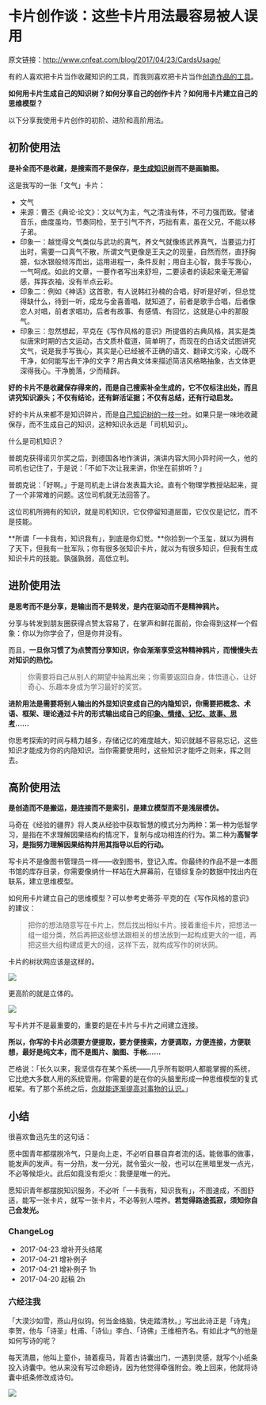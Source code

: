 # 卡片创作谈：这些卡片用法最容易被人误用


原文链接：http://www.cnfeat.com/blog/2017/04/23/CardsUsage/


有的人喜欢把卡片当作收藏知识的工具，而我则喜欢把卡片当作[创造作品的工具](http://mp.weixin.qq.com/s?__biz=MzA4MTQ0NDQxNg==&mid=2650639168&idx=1&sn=a612b22c336488479b91505978feab40&chksm=879dc06fb0ea497984d5760371bd8e5c0e6b050a8237c7859f48bdc72141650eab719eb6e7f5#rd)。

**如何用卡片生成自己的知识树？如何分享自己的创作卡片？如何用卡片建立自己的思维模型？**

以下分享我使用卡片创作的初阶、进阶和高阶用法。

## 初阶使用法

**是补全而不是收藏，是搜索而不是保存，是[生成知识树](https://mp.weixin.qq.com/s?__biz=MzA4MTQ0NDQxNg==&mid=2650639234&idx=1&sn=07a0f57145662d6f508594d26991edb2&chksm=879dc0adb0ea49bb39dd0973815014f5d309834549979aa3514c82cdbcf9b3b4f43636604d24#rd)而不是画脑图。**

这是我写的一张「文气」卡片：

* 文气
* 来源：曹丕《典论·论文》：文以气为主，气之清浊有体，不可力强而致。譬诸音乐，曲度虽均，节奏同检，至于引气不齐，巧拙有素，虽在父兄，不能以移子弟。
* 印象一：越觉得文气类似与武功的真气，养文气就像练武养真气，当要运力打出时，需要一口真气不散，所谓文气更像是王夫之的现量，自然而然，直抒胸臆，似水银般倾泻而出，运用进程一，条件反射；用自主心智，我手写我心，一气呵成。如此的文章，一要作者写出来舒坦，二要读者的读起来毫无滞留感，挥挥衣袖，没有半点云彩。
* 印象二：例如《神话》这首歌，有人说韩红孙楠的合唱，好听是好听，但总觉得缺什么，待到一听，成龙与金喜善唱，就知道了，前者是歌手合唱，后者像恋人对唱，前者求唱功，后者有故事、有感情、有回忆，这就是心中的那股气。
* 印象三：忽然想起，平克在《写作风格的意识》所提倡的古典风格，其实是类似唐宋时期的古文运动，古文质朴载道，简单明了，而现在的白话文试图讲究文气，说是我手写我心，其实是心已经被不正确的语文、翻译文污染，心既不干净，如何能写出干净的文字？用古典文体来描述简洁风格略抽象，古文体更深得我心。干净脆落，少而精辟。

**好的卡片不是收藏保存得来的，而是自己搜索补全生成的，它不仅标注出处，而且讲究知识源头；不仅有结论，还有鲜活证据；不仅有总结，还有行动启发。**

好的卡片从来都不是知识碎片，而是[自己知识树的一枝一叶](http://mp.weixin.qq.com/s?__biz=MzA4MTQ0NDQxNg==&mid=2650639213&idx=1&sn=aaacd51149adb15d9e567ee472f4cef3&chksm=879dc042b0ea4954c8db1d82a5bc6770acc00d476d24a14074eaf5d2268ddb9dba8197e286d1#rd)。如果只是一味地收藏保存，而不生成自己的知识，这种知识永远是「司机知识」。

什么是司机知识？

普朗克获得诺贝尔奖之后，到德国各地作演讲，演讲内容大同小异时间一久，他的司机也记住了，于是说：「不如下次让我来讲，你坐在前排听？」

普朗克说：「好啊。」于是司机走上讲台发表篇大论。直有个物理学教授站起来，提了一个非常难的问题。这位司机就无法回答了。

这位司机所拥有的知识，就是司机知识，它仅停留知道层面，它仅仅是记忆，而不是技能。

**所谓「一卡我有，知识我有」，到底是你幻觉。**你捡到一个玉玺，就以为拥有了天下，但我有一批军队；你有很多张知识卡片，就以为有很多知识，但我有生成知识卡片的技能。孰强孰弱，高低立判。


## 进阶使用法

**是思考而不是分享，是输出而不是转发，是内在驱动而不是精神鸦片。**

分享与转发到朋友圈获得点赞太容易了，在掌声和鲜花面前，你会得到这样一个假象：你以为你学会了，但是你并没有。

而且，**一旦你习惯了为点赞而分享知识，你会渐渐享受这种精神鸦片，而慢慢失去对知识的热忱。**

> 你需要将自己从别人的期望中抽离出来；你需要返回自身，体悟道心，让好奇心、乐趣本身成为学习最好的奖赏。

**进阶用法是需要将别人输出的外显知识变成自己的内隐知识，你需要把概念、术语、框架、理论通过卡片的形式输出成自己的[印象、情绪、记忆、故事、思考](http://www.yangzhiping.com/psy/nabokov.html)……**

你思考探索的时间与精力越多，存储记忆的难度越大，知识就越不容易忘记，这些知识才能成为你的内隐知识。当你需要使用时，这些知识才能呼之则来，挥之则去。


## 高阶使用法

**是创造而不是搬运，是连接而不是索引，是建立模型而不是浅层模仿。**

马奇在《经验的疆界》将人类从经验中获取智慧的模式分为两种：第一种为低智学习，是指在不求理解因果结构的情况下，复制与成功相连的行为。第二种为**高智学习，是指努力理解因果结构并用其指导以后的行动。**

写卡片不是像图书管理员一样——收到图书，登记入库。你最终的作品不是一本图书馆的库存目录，你需要像纳什一样站在大屏幕前，在错综复杂的数据中找出内在联系，建立思维模型。

如何用卡片建立自己的思维模型？可以参考史蒂芬·平克的在《写作风格的意识》的建议：

> 把你的想法随意写在卡片上，然后找出相似卡片。接着重组卡片，把想法一组一组分类，然后再把这些想法跟相关的想法放到一起构成更大的一组，再把这些大组构建成更大的组，这样下去，就构成写作的树状网。

卡片的树状网应该是这样的。


![](http://openmindclub.qiniudn.com/omt/CardUsage01.jpg)

更高阶的就是立体的。

![](http://openmindclub.qiniudn.com/omt/CardUsage02.jpg)

写卡片并不是最重要的，重要的是在卡片与卡片之间建立连接。

**所以，你写的卡片必须要方便提取，要方便搜索，方便调取，方便连接，方便联想，最好是纯文本，而不是图片、脑图、手帐……**

芒格说：「长久以来，我坚信存在某个系统——几乎所有聪明人都能掌握的系统，它比绝大多数人用的系统管用。你需要的是在你的头脑里形成一种思维模型的复式框架。有了那个系统之后，[你就能逐渐提高对事物的认识。](https://book.douban.com/review/7225217/)」


## 小结

很喜欢鲁迅先生的这句话：

愿中国青年都摆脱冷气，只是向上走，不必听自暴自弃者流的话。能做事的做事，能发声的发声。有一分热，发一分光，就令萤火一般，也可以在黑暗里发一点光，不必等候炬火。此后如竟没有炬火：我便是唯一的光。

愿知识青年都摆脱知识服务，不必听「一卡我有，知识我有」，不图速成，不图舒适，能写一张卡片，就写一张卡片，不必等别人喂养。**若觉得路途孤寂，须知你自己会发光。**


### ChangeLog

- 2017-04-23 增补开头结尾 
- 2017-04-21 增补例子
- 2017-04-21 增补例子 1h
- 2017-04-20 起稿 2h

### 六经注我

「大漠沙如雪，燕山月似钩。何当金络脑，快走踏清秋。」写出此诗正是「诗鬼」李贺，他与「诗圣」杜甫、「诗仙」李白、「诗佛」王维相齐名。有如此才气的他是如何写诗的呢？

每天清晨，他叫上童仆，骑着瘦马，背着古诗囊出门，一遇到灵感，就写个小纸条投入诗囊中。他从来没有写过命题诗，因为他觉得牵强附会。晚上回来，他就将诗囊中纸条修改成诗句。


![](http://openmindclub.qiniudn.com/omt/WeChatAppreciation.jpg)